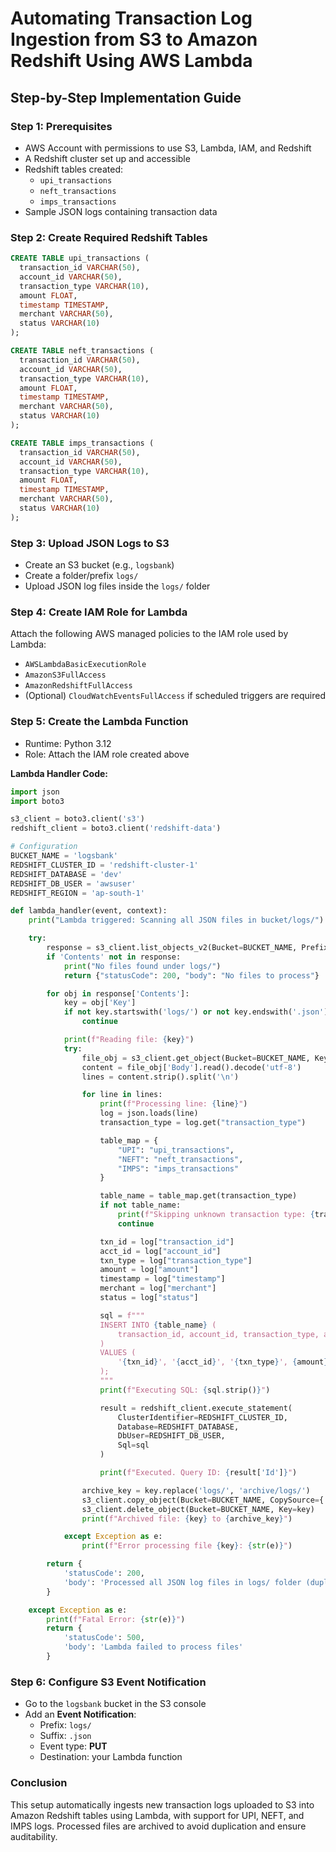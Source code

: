 # Automating Transaction Log Ingestion from S3 to Amazon Redshift Using AWS Lambda

## Step-by-Step Implementation Guide

### Step 1: Prerequisites
- AWS Account with permissions to use S3, Lambda, IAM, and Redshift
- A Redshift cluster set up and accessible
- Redshift tables created:
  - `upi_transactions`
  - `neft_transactions`
  - `imps_transactions`
- Sample JSON logs containing transaction data

### Step 2: Create Required Redshift Tables

```sql
CREATE TABLE upi_transactions (
  transaction_id VARCHAR(50),
  account_id VARCHAR(50),
  transaction_type VARCHAR(10),
  amount FLOAT,
  timestamp TIMESTAMP,
  merchant VARCHAR(50),
  status VARCHAR(10)
);

CREATE TABLE neft_transactions (
  transaction_id VARCHAR(50),
  account_id VARCHAR(50),
  transaction_type VARCHAR(10),
  amount FLOAT,
  timestamp TIMESTAMP,
  merchant VARCHAR(50),
  status VARCHAR(10)
);

CREATE TABLE imps_transactions (
  transaction_id VARCHAR(50),
  account_id VARCHAR(50),
  transaction_type VARCHAR(10),
  amount FLOAT,
  timestamp TIMESTAMP,
  merchant VARCHAR(50),
  status VARCHAR(10)
);
```

### Step 3: Upload JSON Logs to S3
- Create an S3 bucket (e.g., `logsbank`)
- Create a folder/prefix `logs/`
- Upload JSON log files inside the `logs/` folder

### Step 4: Create IAM Role for Lambda
Attach the following AWS managed policies to the IAM role used by Lambda:
- `AWSLambdaBasicExecutionRole`
- `AmazonS3FullAccess`
- `AmazonRedshiftFullAccess`
- (Optional) `CloudWatchEventsFullAccess` if scheduled triggers are required

### Step 5: Create the Lambda Function

- Runtime: Python 3.12
- Role: Attach the IAM role created above

**Lambda Handler Code:**

```python
import json
import boto3

s3_client = boto3.client('s3')
redshift_client = boto3.client('redshift-data')

# Configuration
BUCKET_NAME = 'logsbank'
REDSHIFT_CLUSTER_ID = 'redshift-cluster-1'
REDSHIFT_DATABASE = 'dev'
REDSHIFT_DB_USER = 'awsuser'
REDSHIFT_REGION = 'ap-south-1'

def lambda_handler(event, context):
    print("Lambda triggered: Scanning all JSON files in bucket/logs/")

    try:
        response = s3_client.list_objects_v2(Bucket=BUCKET_NAME, Prefix='logs/')
        if 'Contents' not in response:
            print("No files found under logs/")
            return {"statusCode": 200, "body": "No files to process"}

        for obj in response['Contents']:
            key = obj['Key']
            if not key.startswith('logs/') or not key.endswith('.json'):
                continue

            print(f"Reading file: {key}")
            try:
                file_obj = s3_client.get_object(Bucket=BUCKET_NAME, Key=key)
                content = file_obj['Body'].read().decode('utf-8')
                lines = content.strip().split('\n')

                for line in lines:
                    print(f"Processing line: {line}")
                    log = json.loads(line)
                    transaction_type = log.get("transaction_type")

                    table_map = {
                        "UPI": "upi_transactions",
                        "NEFT": "neft_transactions",
                        "IMPS": "imps_transactions"
                    }

                    table_name = table_map.get(transaction_type)
                    if not table_name:
                        print(f"Skipping unknown transaction type: {transaction_type}")
                        continue

                    txn_id = log["transaction_id"]
                    acct_id = log["account_id"]
                    txn_type = log["transaction_type"]
                    amount = log["amount"]
                    timestamp = log["timestamp"]
                    merchant = log["merchant"]
                    status = log["status"]

                    sql = f"""
                    INSERT INTO {table_name} (
                        transaction_id, account_id, transaction_type, amount, timestamp, merchant, status
                    )
                    VALUES (
                        '{txn_id}', '{acct_id}', '{txn_type}', {amount}, '{timestamp}', '{merchant}', '{status}'
                    );
                    """
                    print(f"Executing SQL: {sql.strip()}")

                    result = redshift_client.execute_statement(
                        ClusterIdentifier=REDSHIFT_CLUSTER_ID,
                        Database=REDSHIFT_DATABASE,
                        DbUser=REDSHIFT_DB_USER,
                        Sql=sql
                    )

                    print(f"Executed. Query ID: {result['Id']}")

                archive_key = key.replace('logs/', 'archive/logs/')
                s3_client.copy_object(Bucket=BUCKET_NAME, CopySource={'Bucket': BUCKET_NAME, 'Key': key}, Key=archive_key)
                s3_client.delete_object(Bucket=BUCKET_NAME, Key=key)
                print(f"Archived file: {key} to {archive_key}")

            except Exception as e:
                print(f"Error processing file {key}: {str(e)}")

        return {
            'statusCode': 200,
            'body': 'Processed all JSON log files in logs/ folder (duplicates allowed)'
        }

    except Exception as e:
        print(f"Fatal Error: {str(e)}")
        return {
            'statusCode': 500,
            'body': 'Lambda failed to process files'
        }
```

### Step 6: Configure S3 Event Notification
- Go to the `logsbank` bucket in the S3 console
- Add an **Event Notification**:
  - Prefix: `logs/`
  - Suffix: `.json`
  - Event type: **PUT**
  - Destination: your Lambda function

### Conclusion
This setup automatically ingests new transaction logs uploaded to S3 into Amazon Redshift tables using Lambda, with support for UPI, NEFT, and IMPS logs. Processed files are archived to avoid duplication and ensure auditability.